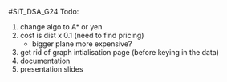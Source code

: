 #SIT_DSA_G24
Todo:

1. change algo to A\* or yen
2. cost is dist x 0.1 (need to find pricing)
   - bigger plane more expensive?
3. get rid of graph intialisation page (before keying in the data)
4. documentation
5. presentation slides
